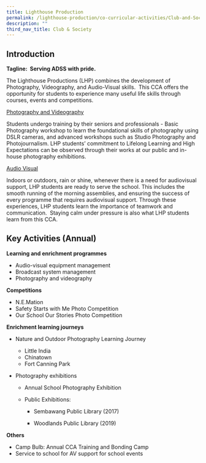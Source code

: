 ```yaml
---
title: Lighthouse Production
permalink: /lighthouse-production/co-curricular-activities/Club-and-Society/permalink
description: ""
third_nav_title: Club & Society
---
```

Introduction
------------

**Tagline:  Serving ADSS with pride.**

The Lighthouse Productions (LHP) combines the development of Photography, Videography, and Audio-Visual skills.  This CCA offers the opportunity for students to experience many useful life skills through courses, events and competitions. 

<u>Photography and Videography</u>

Students undergo training by their seniors and professionals - Basic Photography workshop to learn the foundational skills of photography using DSLR cameras, and advanced workshops such as Studio Photography and Photojournalism. LHP students’ commitment to Lifelong Learning and High Expectations can be observed through their works at our public and in-house photography exhibitions. 

<u>Audio Visual</u>

Indoors or outdoors, rain or shine, whenever there is a need for audiovisual support, LHP students are ready to serve the school. This includes the smooth running of the morning assemblies, and ensuring the success of every programme that requires audiovisual support. Through these experiences, LHP students learn the importance of teamwork and communication.  Staying calm under pressure is also what LHP students learn from this CCA.


Key Activities (Annual)
-----------------------

**Learning and enrichment programmes**  

* Audio-visual equipment management
* Broadcast system management
* Photography and videography

  
**Competitions**  

* N.E.Mation
* Safety Starts with Me Photo Competition
* Our School Our Stories Photo Competition

**Enrichment learning journeys**  
  

* Nature and Outdoor Photography Learning Journey

	* Little India
	* Chinatown
	* Fort Canning Park

* Photography exhibitions
	* Annual School Photography Exhibition

	* Public Exhibitions:

		* Sembawang Public Library (2017)

		* Woodlands Public Library (2019)

**Others**

*   Camp Bulb: Annual CCA Training and Bonding Camp
* Service to school for AV support for school events


